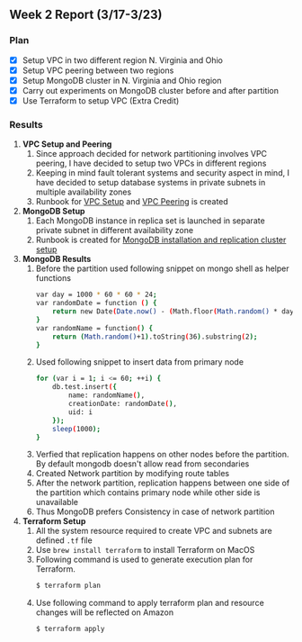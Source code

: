 ## Week 2 Report (3/17-3/23)

### Plan

- [x] Setup VPC in two different region N. Virginia and Ohio
- [x] Setup VPC peering between two regions
- [x] Setup MongoDB cluster in N. Virginia and Ohio region
- [x] Carry out experiments on MongoDB cluster before and after partition
- [x] Use Terraform to setup VPC (Extra Credit)

### Results

1. **VPC Setup and Peering**
   1. Since approach decided for network partitioning involves VPC peering, I have decided to setup two VPCs in different regions
   2. Keeping in mind fault tolerant systems and security aspect in mind, I have decided to setup database systems in private subnets in multiple availability zones
   3. Runbook for [VPC Setup](../Runbooks/VPC%20with%20public%20&%20private%20subnets.md) and [VPC Peering](../Runbooks/Inter-region%20VPC%20peering.md) is created
2. **MongoDB Setup**
   1. Each MongoDB instance in replica set is launched in separate private subnet in different availability zone
   2. Runbook is created for [MongoDB installation and replication cluster setup](../Runbooks/Setup%20mongodb%20cluster.md)
3. **MongoDB Results**
   1. Before the partition used following snippet on mongo shell as helper functions
        ```bash
        var day = 1000 * 60 * 60 * 24;
        var randomDate = function () {
            return new Date(Date.now() - (Math.floor(Math.random() * day)));
        }
        var randomName = function() {
            return (Math.random()+1).toString(36).substring(2);
        }
        ```
   2. Used following snippet to insert data from primary node
        ```bash
        for (var i = 1; i <= 60; ++i) {
            db.test.insert({
                name: randomName(),
                creationDate: randomDate(),
                uid: i
            });
            sleep(1000);
        }
        ```
   3. Verfied that replication happens on other nodes before the partition. By default mongodb doesn't allow read from secondaries
   4. Created Network partition by modifying route tables
   5. After the network partition, replication happens between one side of the partition which contains primary node while other side is unavailable
   6. Thus MongoDB prefers Consistency in case of network partition
4. **Terraform Setup**
   1. All the system resource required to create VPC and subnets are defined `.tf` file
   2. Use `brew install terraform` to install Terraform on MacOS
   3. Following command is used to generate execution plan for Terraform. 
        ```bash
        $ terraform plan
        ``` 
   4. Use following command to apply terraform plan and resource changes will be reflected on Amazon
        ```bash
        $ terraform apply
        ``` 
   
   